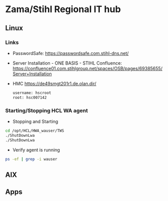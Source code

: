 # Zama/Stihl Regional IT hub

## Linux
### Links
- PasswordSafe:
  <https://passwordsafe.com.stihl-dns.net/>

- Server Installation - ONE BASIS - STIHL Confluence:
  https://confluence01.com.stihlgroup.net/spaces/OSB/pages/69385655/Server+Installation

- HMC 
  https://de49smgt201r1.de.olan.dir/
  ```sh
  username: hscroot
  root: hsc007142
  ```
### Starting/Stopping HCL WA agent
- Stopping and Starting
```sh
cd /opt/HCL/HWA_wauser/TWS
./ShutDownLwa
./ShutDownLwa
```
- Verify agent is running
```sh
ps -ef | grep -i wauser
```


## AIX

## Apps
